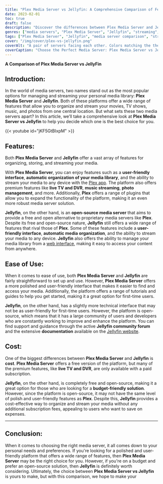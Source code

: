 ```yaml
---
title: "Plex Media Server vs Jellyfin: A Comprehensive Comparison of Features and Costs"
date: 2023-02-01
toc: true
draft: false
description: "Discover the differences between Plex Media Server and Jellyfin, two popular media server options, and make an informed choice based on features and costs."
genres: ["media servers", "Plex Media Server", "Jellyfin", "streaming", "media management", "personal media library", "comparison", "features", "costs", "open-source"]
tags: ["Plex Media Server", "Jellyfin", "media server comparison", "streaming media", "personal media library", "media organization", "user-friendly interface", "open-source", "cost-effective", "budget-friendly", "premium features", "free media server", "media server features", "media streaming", "media management", "Plex alternatives", "Jellyfin features", "Plex vs Jellyfin", "media server costs", "media server platforms", "best media server", "media server software", "streaming server", "media server setup", "media server app", "media server solutions", "media server guide", "streaming media server", "compare Plex and Jellyfin", "Plex review", "Jellyfin review"]
cover: "/img/cover/plex-vs-jellyfin.png"
coverAlt: "A pair of servers facing each other. Colors matching the themes of plex, black and orange, and jellyfin, lightblue and purple."
coverCaption: "Choose the Perfect Media Server: Plex Media Server vs Jellyfin"
---
```


**A Comparison of Plex Media Server vs JellyFin**

## Introduction:

In the world of media servers, two names stand out as the most popular options for managing and streaming your personal media library: **Plex Media Server** and **Jellyfin**. Both of these platforms offer a wide range of features that allow you to organize and stream your movies, TV shows, music, and photos from one central location. But what sets these two media servers apart? In this article, we’ll take a comprehensive look at **Plex Media Server vs Jellyfin** to help you decide which one is the best choice for you.

{{< youtube id="jKF5GtBIxpM" >}}

## Features:

Both **Plex Media Server** and **Jellyfin** offer a vast array of features for organizing, storing, and streaming your media.

With **Plex Media Server**, you can enjoy features such as a **user-friendly interface**, **automatic organization of your media library**, and the ability to stream your media to any device with the [Plex app](https://www.plex.tv/apps-devices/). The platform also offers premium features like **live TV and DVR**, **music streaming**, **photo management**, and more. Additionally, **Plex** offers a range of plugins that allow you to expand the functionality of the platform, making it an even more robust media server solution.

**Jellyfin**, on the other hand, is an **open-source media server** that aims to provide a free and open alternative to proprietary media servers like **Plex**. Despite its free and open-source nature, **Jellyfin** still offers a wide range of features that rival those of **Plex**. Some of these features include a **user-friendly interface**, **automatic media organization**, and the ability to stream your media to any device. **Jellyfin** also offers the ability to manage your media library from a [web interface](https://jellyfin.org/docs/general/administration/web-interface.html), making it easy to access your content from anywhere.

## Ease of Use:

When it comes to ease of use, both **Plex Media Server** and **Jellyfin** are fairly straightforward to set up and use. However, **Plex Media Server** offers a more polished and user-friendly interface that makes it easier to find and access your media. Additionally, the platform offers a range of tutorials and guides to help you get started, making it a great option for first-time users.

**Jellyfin**, on the other hand, has a slightly more technical interface that may not be as user-friendly for first-time users. However, the platform is open-source, which means that it has a large community of users and developers who are constantly working to improve and enhance the platform. You can find support and guidance through the active **Jellyfin community forum** and the extensive **documentation** available on the [Jellyfin website](https://jellyfin.org/).

## Cost:

One of the biggest differences between **Plex Media Server** and **Jellyfin** is **cost**. **Plex Media Server** offers a free version of the platform, but many of the premium features, like **live TV and DVR**, are only available with a paid subscription.

**Jellyfin**, on the other hand, is completely free and open-source, making it a great option for those who are looking for a **budget-friendly solution**. However, since the platform is open-source, it may not have the same level of polish and user-friendly features as **Plex**. Despite this, **Jellyfin** provides a cost-effective way to organize and stream your media without any additional subscription fees, appealing to users who want to save on expenses.

______

## Conclusion:

When it comes to choosing the right media server, it all comes down to your personal needs and preferences. If you're looking for a polished and user-friendly platform that offers a wide range of features, then **Plex Media Server** may be the right choice for you. However, if you're on a budget and prefer an open-source solution, then **Jellyfin** is definitely worth considering. Ultimately, the choice between **Plex Media Server vs Jellyfin** is yours to make, but with this comparison, we hope to make your
